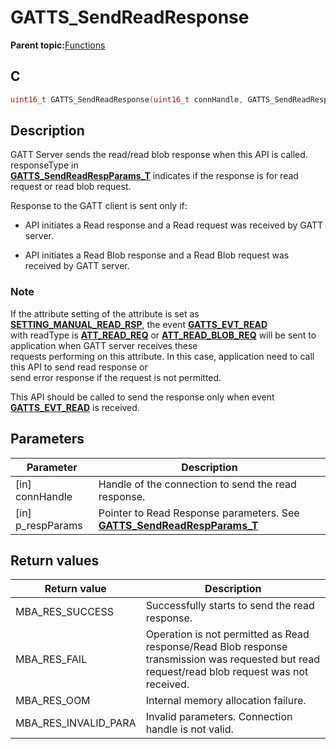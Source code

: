 # GATTS\_SendReadResponse

**Parent topic:**[Functions](GUID-2C0CF1FA-B4E9-4999-9A93-45A167861CC8.md)

## C

```c
uint16_t GATTS_SendReadResponse(uint16_t connHandle, GATTS_SendReadRespParams_T *p_respParams);
```

## Description

GATT Server sends the read/read blob response when this API is called. responseType in<br />**[GATTS\_SendReadRespParams\_T](GUID-A87D0B6C-416A-4312-8B27-DEF9456BED70.md)** indicates if the response is for read request or read blob request.

Response to the GATT client is sent only if:

-   API initiates a Read response and a Read request was received by GATT server.

-   API initiates a Read Blob response and a Read Blob request was received by GATT server.


### Note

If the attribute setting of the attribute is set as **[SETTING\_MANUAL\_READ\_RSP](GUID-C17EB9D8-56A4-42DE-BB36-DBB302B23C5F.md)**, the event **[GATTS\_EVT\_READ](GUID-506F6039-E62F-4121-8CA8-2335BAF7EFB6.md)**<br />with readType is **[ATT\_READ\_REQ](GUID-0B817A0F-1AA2-42B6-B93A-41A883437B34.md)** or **[ATT\_READ\_BLOB\_REQ](GUID-0B817A0F-1AA2-42B6-B93A-41A883437B34.md)** will be sent to application when GATT server receives these<br />requests performing on this attribute. In this case, application need to call this API to send read response or<br />send error response if the request is not permitted.

This API should be called to send the response only when event **[GATTS\_EVT\_READ](GUID-506F6039-E62F-4121-8CA8-2335BAF7EFB6.md)** is received.

## Parameters

|Parameter|Description|
|---------|-----------|
|\[in\] connHandle|Handle of the connection to send the read response.|
|\[in\] p\_respParams|Pointer to Read Response parameters. See **[GATTS\_SendReadRespParams\_T](GUID-A87D0B6C-416A-4312-8B27-DEF9456BED70.md)**|

## Return values

|Return value|Description|
|------------|-----------|
|MBA\_RES\_SUCCESS|Successfully starts to send the read response.|
|MBA\_RES\_FAIL|Operation is not permitted as Read response/Read Blob response transmission was requested but read request/read blob request was not received.|
|MBA\_RES\_OOM|Internal memory allocation failure.|
|MBA\_RES\_INVALID\_PARA|Invalid parameters. Connection handle is not valid.|

